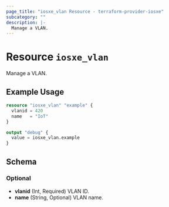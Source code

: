```yaml
---
page_title: "iosxe_vlan Resource - terraform-provider-iosxe"
subcategory: ""
description: |-
  Manage a VLAN.
---
```


# Resource `iosxe_vlan`

Manage a VLAN.

## Example Usage

```terraform
resource "iosxe_vlan" "example" {
  vlanid = 420
  name   = "IoT"
}

output "debug" {
  value = iosxe_vlan.example
}
```

## Schema

### Optional

- **vlanid** (Int, Required) VLAN ID.
- **name** (String, Optional) VLAN name.


